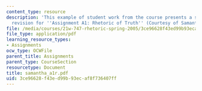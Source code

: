 ```yaml
---
content_type: resource
description: 'This example of student work from the course presents a student''s final
  revision for ''Assignment A1: Rhetoric of Truth'' (Courtesy of Samantha Weiss).'
file: /media/courses/21w-747-rhetoric-spring-2005/3ce96628f43ed99b93ecaf8f736407ff_samantha_a1r.pdf
file_type: application/pdf
learning_resource_types:
- Assignments
ocw_type: OCWFile
parent_title: Assignments
parent_type: CourseSection
resourcetype: Document
title: samantha_a1r.pdf
uid: 3ce96628-f43e-d99b-93ec-af8f736407ff
---
```

